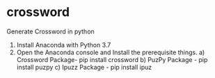 # crossword
Generate Crossword in python 
1) Install Anaconda with Python 3.7
2) Open the Anaconda console and Install the prerequisite things.
      a) Crossword Package- pip install crossword 
      b) PuzPy Package - pip install puzpy
      c) Ipuzz Package - pip install ipuz

